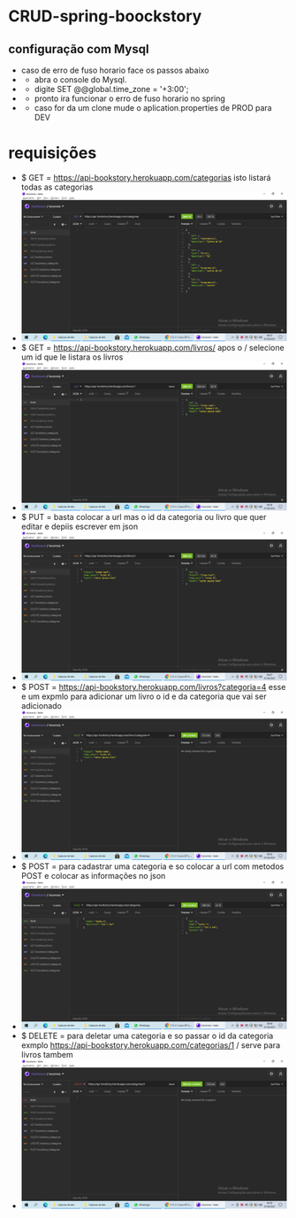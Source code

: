 # CRUD-spring-boockstory

## configuração com Mysql 
* caso de erro de  fuso horario face os passos abaixo 
* - abra o console do Mysql.
* - digite SET @@global.time_zone = '+3:00';
* - pronto ira funcionar o erro de fuso horario no spring
* - caso for da um clone mude o aplication.properties de PROD para DEV 

# requisições 

* $ GET =  https://api-bookstory.herokuapp.com/categorias isto listará todas as categorias
* ![](img-readm/get-cat.png)
* $ GET =  https://api-bookstory.herokuapp.com/livros/ apos o / selecione um id que le listara os livros
* ![](img-readm/get-liv.png)
* $ PUT = basta colocar a url mas o id da categoria ou livro que quer editar e depiis escrever em json
* ![](img-readm/put-liv.png)
* $ POST =  https://api-bookstory.herokuapp.com/livros?categoria=4 esse e um expmlo para adicionar um livro o id e da categoria que vai ser adicionado
* ![](img-readm/post-liv.png)
* $ POST = para cadastrar uma categoria e so colocar a url com metodos POST e colocar as informações no json
* ![](img-readm/post-cat.png)
* $ DELETE = para deletar uma categoria e so passar o id da categoria exmplo  https://api-bookstory.herokuapp.com/categorias/1 / serve para livros tambem
* ![](img-readm/delete-cat.png)
